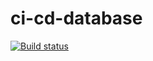 # ci-cd-database

[![Build status](https://dev.azure.com/cpg687/Database-test/_apis/build/status/Database-test-CI)](https://dev.azure.com/cpg687/Database-test/_build/latest?definitionId=2)
